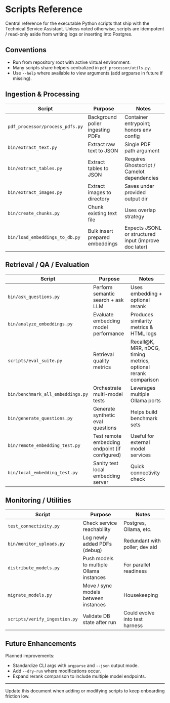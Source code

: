# Scripts Reference

Central reference for the executable Python scripts that ship with the Technical Service Assistant. Unless noted otherwise, scripts are idempotent / read-only aside from writing logs or inserting into Postgres.

## Conventions
- Run from repository root with active virtual environment.
- Many scripts share helpers centralized in `pdf_processor/utils.py`.
- Use `--help` where available to view arguments (add argparse in future if missing).

## Ingestion & Processing
| Script | Purpose | Notes |
|--------|---------|-------|
| `pdf_processor/process_pdfs.py` | Background poller ingesting PDFs | Container entrypoint; honors env config |
| `bin/extract_text.py` | Extract raw text to JSON | Single PDF path argument |
| `bin/extract_tables.py` | Extract tables to JSON | Requires Ghostscript / Camelot dependencies |
| `bin/extract_images.py` | Extract images to directory | Saves under provided output dir |
| `bin/create_chunks.py` | Chunk existing text file | Uses overlap strategy |
| `bin/load_embeddings_to_db.py` | Bulk insert prepared embeddings | Expects JSONL or structured input (improve doc later) |

## Retrieval / QA / Evaluation
| Script | Purpose | Notes |
|--------|---------|-------|
| `bin/ask_questions.py` | Perform semantic search + ask LLM | Uses embedding + optional rerank |
| `bin/analyze_embeddings.py` | Evaluate embedding model performance | Produces similarity metrics & HTML logs |
| `scripts/eval_suite.py` | Retrieval quality metrics | Recall@K, MRR, nDCG, timing metrics, optional rerank comparison |
| `bin/benchmark_all_embeddings.py` | Orchestrate multi-model tests | Leverages multiple Ollama ports |
| `bin/generate_questions.py` | Generate synthetic eval questions | Helps build benchmark sets |
| `bin/remote_embedding_test.py` | Test remote embedding endpoint (if configured) | Useful for external model services |
| `bin/local_embedding_test.py` | Sanity test local embedding server | Quick connectivity check |

## Monitoring / Utilities
| Script | Purpose | Notes |
|--------|---------|-------|
| `test_connectivity.py` | Check service reachability | Postgres, Ollama, etc. |
| `bin/monitor_uploads.py` | Log newly added PDFs (debug) | Redundant with poller; dev aid |
| `distribute_models.py` | Push models to multiple Ollama instances | For parallel readiness |
| `migrate_models.py` | Move / sync models between instances | Housekeeping |
| `scripts/verify_ingestion.py` | Validate DB state after run | Could evolve into test harness |

## Future Enhancements
Planned improvements:
- Standardize CLI args with `argparse` and `--json` output mode.
- Add `--dry-run` where modifications occur.
- Expand rerank comparison to include multiple model endpoints.

---
Update this document when adding or modifying scripts to keep onboarding friction low.
